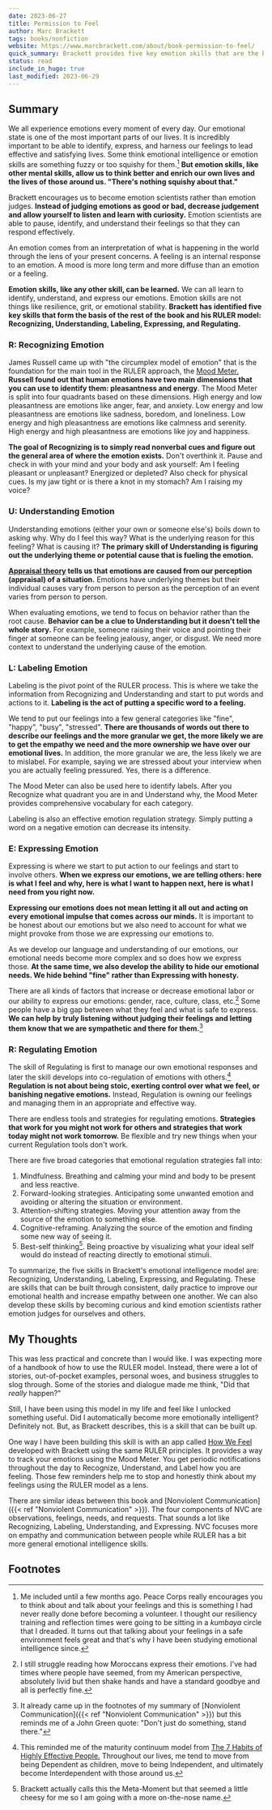 ```yaml
---
date: 2023-06-27
title: Permission to Feel
author: Marc Brackett
tags: books/nonfiction
website: https://www.marcbrackett.com/about/book-permission-to-feel/
quick_summary: Brackett provides five key emotion skills that are the basis of the book and a framework for becoming more emotionally intelligent and empathetic.
status: read
include_in_hugo: true
last_modified: 2023-06-29
---
```

## Summary

We all experience emotions every moment of every day. Our emotional state is one of the most important parts of our lives. It is incredibly important to be able to identify, express, and harness our feelings to lead effective and satisfying lives. Some think emotional intelligence or emotion skills are something fuzzy or too squishy for them.[^1] **But emotion skills, like other mental skills, allow us to think better and enrich our own lives and the lives of those around us. "There's nothing squishy about that."**

Brackett encourages us to become emotion scientists rather than emotion judges. **Instead of judging emotions as good or bad, decrease judgement and allow yourself to listen and learn with curiosity.** Emotion scientists are able to pause, identify, and understand their feelings so that they can respond effectively.

An emotion comes from an interpretation of what is happening in the world through the lens of your present concerns. A feeling is an internal response to an emotion. A mood is more long term and more diffuse than an emotion or a feeling.

**Emotion skills, like any other skill, can be learned.** We can all learn to identify, understand, and express our emotions. Emotion skills are not things like resilience, grit, or emotional stability. **Brackett has identified five key skills that form the basis of the rest of the book and his RULER model: Recognizing, Understanding, Labeling, Expressing, and Regulating.**

### R: Recognizing Emotion

James Russell came up with "the circumplex model of emotion" that is the foundation for the main tool in the RULER approach, the [Mood Meter.](https://unhconnect.unh.edu/s/1518/images/gid4/editor_documents/moodmeter-2020.pdf?gid=4&pgid=61&sessionid=82322b97-2258-4307-8e5f-2a6644532467&cc=1) **Russell found out that human emotions have two main dimensions that you can use to identify them: pleasantness and energy**. The Mood Meter is split into four quadrants based on these dimensions. High energy and low pleasantness are emotions like anger, fear, and anxiety. Low energy and low pleasantness are emotions like sadness, boredom, and loneliness. Low energy and high pleasantness are emotions like calmness and serenity. High energy and high pleasantness are emotions like joy and happiness.

**The goal of Recognizing is to simply read nonverbal cues and figure out the general area of where the emotion exists.** Don't overthink it. Pause and check in with your mind and your body and ask yourself: Am I feeling pleasant or unpleasant? Energized or depleted? Also check for physical cues. Is my jaw tight or is there a knot in my stomach? Am I raising my voice?

### U: Understanding Emotion

Understanding emotions (either your own or someone else's) boils down to asking why. Why do I feel this way? What is the underlying reason for this feeling? What is causing it? **The primary skill of Understanding is figuring out the underlying theme or potential cause that is fueling the emotion.**

**[Appraisal theory](https://en.wikipedia.org/wiki/Appraisal_theory) tells us that emotions are caused from our perception (appraisal) of a situation.** Emotions have underlying themes but their individual causes vary from person to person as the perception of an event varies from person to person.

When evaluating emotions, we tend to focus on behavior rather than the root cause. **Behavior can be a clue to Understanding but it doesn't tell the whole story.** For example, someone raising their voice and pointing their finger at someone can be feeling jealousy, anger, or disgust. We need more context to understand the underlying cause of the emotion.

### L: Labeling Emotion

Labeling is the pivot point of the RULER process. This is where we take the information from Recognizing and Understanding and start to put words and actions to it. **Labeling is the act of putting a specific word to a feeling.**

We tend to put our feelings into a few general categories like "fine", "happy", "busy", "stressed". **There are thousands of words out there to describe our feelings and the more granular we get, the more likely we are to get the empathy we need and the more ownership we have over our emotional lives.** In addition, the more granular we are, the less likely we are to mislabel. For example, saying we are stressed about your interview when you are actually feeling pressured. Yes, there is a difference.

The Mood Meter can also be used here to identify labels. After you Recognize what quadrant you are in and Understand why, the Mood Meter provides comprehensive vocabulary for each category.

Labeling is also an effective emotion regulation strategy. Simply putting a word on a negative emotion can decrease its intensity.

### E: Expressing Emotion

Expressing is where we start to put action to our feelings and start to involve others. **When we express our emotions, we are telling others: here is what I feel and why, here is what I want to happen next, here is what I need from you right now.**

**Expressing our emotions does not mean letting it all out and acting on every emotional impulse that comes across our minds.** It is important to be honest about our emotions but we also need to account for what we might provoke from those we are expressing our emotions to.

As we develop our language and understanding of our emotions, our emotional needs become more complex and so does how we express those. **At the same time, we also develop the ability to hide our emotional needs. We hide behind "fine" rather than Expressing with honesty.**

There are all kinds of factors that increase or decrease emotional labor or our ability to express our emotions: gender, race, culture, class, etc.[^2] Some people have a big gap between what they feel and what is safe to express. **We can help by truly listening without judging their feelings and letting them know that we are sympathetic and there for them.**[^3]

### R: Regulating Emotion

The skill of Regulating is first to manage our own emotional responses and later the skill develops into co-regulation of emotions with others.[^4] **Regulation is not about being stoic, exerting control over what we feel, or banishing negative emotions.** Instead, Regulation is owning our feelings and managing them in an appropriate and effective way.

There are endless tools and strategies for regulating emotions. **Strategies that work for you might not work for others and strategies that work today might not work tomorrow.** Be flexible and try new things when your current Regulation tools don't work.

There are five broad categories that emotional regulation strategies fall into:
1. Mindfulness. Breathing and calming your mind and body to be present and less reactive.
2. Forward-looking strategies. Anticipating some unwanted emotion and avoiding or altering the situation or environment.
3. Attention-shifting strategies. Moving your attention away from the source of the emotion to something else.
4. Cognitive-reframing. Analyzing the source of the emotion and finding some new way of seeing it.
5. Best-self thinking[^5]. Being proactive by visualizing what your ideal self would do instead of reacting directly to emotional stimuli.

To summarize, the five skills in Brackett's emotional intelligence model are: Recognizing, Understanding, Labeling, Expressing, and Regulating. These are skills that can be built through consistent, daily practice to improve our emotional health and increase empathy between one another. We can also develop these skills by becoming curious and kind emotion scientists rather emotion judges for ourselves and others.

## My Thoughts

This was less practical and concrete than I would like. I was expecting more of a handbook of how to use the RULER model. Instead, there were a lot of stories, out-of-pocket examples, personal woes, and business struggles to slog through. Some of the stories and dialogue made me think, "Did that *really* happen?"

Still, I have been using this model in my life and feel like I unlocked something useful. Did I automatically become more emotionally intelligent? Definitely not. But, as Brackett describes, this is a skill that can be built up.

One way I have been building this skill is with an app called [How We Feel](https://howwefeel.org/) developed with Brackett using the same RULER principles. It provides a way to track your emotions using the Mood Meter. You get periodic notifications throughout the day to Recognize, Understand, and Label how you are feeling. Those few reminders help me to stop and honestly think about my feelings using the RULER model as a lens.

There are similar ideas between this book and [Nonviolent Communication]({{< ref "Nonviolent Communication" >}}). The four components of NVC are observations, feelings, needs, and requests. That sounds a lot like Recognizing, Labeling, Understanding, and Expressing. NVC focuses more on empathy and communication between people while RULER has a bit more general emotional intelligence skills.

## Footnotes

[^1]: Me included until a few months ago. Peace Corps really encourages you to think about and talk about your feelings and this is something I had never really done before becoming a volunteer. I thought our resiliency training and reflection times were going to be sitting in a *kumbaya* circle that I dreaded. It turns out that talking about your feelings in a safe environment feels great and that's why I have been studying emotional intelligence since.
[^2]: I still struggle reading how Moroccans express their emotions. I've had times where people have seemed, from my American perspective, absolutely livid but then shake hands and have a standard goodbye and all is perfectly fine.
[^3]: It already came up in the footnotes of my summary of [Nonviolent Communication]({{< ref "Nonviolent Communication" >}}) but this reminds me of a John Green quote: "Don't just do something, stand there."
[^4]: This reminded me of the maturity continuum model from [The 7 Habits of Highly Effective People.](https://www.franklincovey.com/the-7-habits/) Throughout our lives, me tend to move from being Dependent as children, move to being Independent, and ultimately become Interdependent with those around us.
[^5]: Brackett actually calls this the Meta-Moment but that seemed a little cheesy for me so I am going with a more on-the-nose name.

